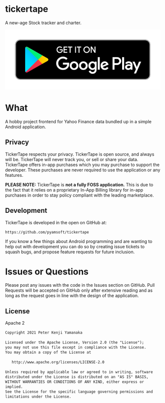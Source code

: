 # tickertape

A new-age Stock tracker and charter.

[![Get it on Google Play](https://raw.githubusercontent.com/pyamsoft/tickertape/main/art/google-play-badge.png)][1]

# What

A hobby project frontend for Yahoo Finance data bundled up in a simple Android application.


## Privacy

TickerTape respects your privacy. TickerTape is open source, and always will be. TickerTape
will never track you, or sell or share your data. TickerTape offers in-app purchases which you
may purchase to support the developer. These purchases are never required to use the application
or any features.

**PLEASE NOTE:** TickerTape is **not a fully FOSS application.** This is due to the fact that it
relies on a proprietary In-App Billing library for in-app purchases in order to stay policy
compliant with the leading marketplace.


## Development

TickerTape is developed in the open on GitHub at:  

```
https://github.com/pyamsoft/tickertape
```

If you know a few things about Android programming and are wanting to help
out with development you can do so by creating issue tickets to squash bugs,
and propose feature requests for future inclusion.


# Issues or Questions

Please post any issues with the code in the Issues section on GitHub. Pull Requests
will be accepted on GitHub only after extensive reading and as long as the request
goes in line with the design of the application.

[1]: https://play.google.com/store/apps/details?id=com.pyamsoft.tickertape


## License

Apache 2

```
Copyright 2021 Peter Kenji Yamanaka

Licensed under the Apache License, Version 2.0 (the "License");
you may not use this file except in compliance with the License.
You may obtain a copy of the License at

   http://www.apache.org/licenses/LICENSE-2.0

Unless required by applicable law or agreed to in writing, software
distributed under the License is distributed on an "AS IS" BASIS,
WITHOUT WARRANTIES OR CONDITIONS OF ANY KIND, either express or implied.
See the License for the specific language governing permissions and
limitations under the License.
```
